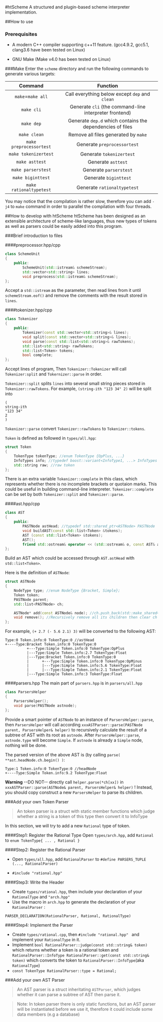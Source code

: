 #htScheme
A structured and plugin-based scheme interpreter implementation.

##How to use

### Prerequisites
 - A modern C++ compiler supporting c++11 feature.
 (gcc4.9.2, gcc5.1, clang3.6 have been tested on Linux)

 - GNU Make
 (Make v4.0 has been tested on Linux)


###Make
Enter the `scheme` directory and  run the following commands to generate various targets:

|		**Command**		|		**Function**		                                |
|:---------------------:|:---------------------------------------------------------:|
|`make`=`make all`      |Call everything below except `dep` and `clean`             |
|`make cli`             |Generate `cli` (the command-line interpreter frontend)     |
|`make dep`             |Generate `dep.d` which contains the dependencies of files  | 
|`make clean`			|Remove all files generated by `make`	                    |
|`make preprocessortest`|Generate `preprocessortest`				                |
|`make tokenizertest`	|Generate `tokenizertest`					                |
|`make asttest`			|Generate `asttest`							                |
|`make parserstest`		|Generate `parserstest`						                |
|`make biginttest`		|Generate `biginttest`						                |
|`make rationaltypetest`|Generate `rationaltypetest`                                |

You may notice that the compilation is rather slow, therefore you can add `-j4` to `make` command in order to parallel the compilation with four threads.

##How to develop with htScheme
htScheme has been designed as an extensible architecture of scheme-like languages, thus new types of tokens as well as parsers could be easily added into this program.

###Brief introduction to files

####preprocessor.hpp/cpp
```cpp
class SchemeUnit
{
    public:
        SchemeUnit(std::istream& schemeStream);
        std::vector<std::string> lines;
        void preprocess(std::istream& schemeStream);
};
```
Accept a `std::istream` as the parameter, then read lines from it until `schemeStream.eof()` and remove the comments with the result stored in `lines`.

####tokenizer.hpp/cpp
```cpp
class Tokenizer
{
    public:
        Tokenizer(const std::vector<std::string>& lines);
        void split(const std::vector<std::string>& lines);
        void parse(const std::list<std::string>& rawTokens);
        std::list<std::string> rawTokens;
        std::list<Token> tokens;
        bool complete;
};
```
Accept lines of program, Then `Tokenizer::Tokenizer` will call `Tokenizer:split` and `Tokernizer::parse` in order.

`Tokenizer::split` splits `lines` into several small string pieces stored in `Tokenizer::rawTokens`. 
For example, `(string-ith "123 34" 2)` will be split into 
```
(
string-ith
"123 34"
2
)
```

`Tokenizer::parse` convert `Tokenizer::rawTokens` to `Tokenizer::tokens`.

`Token` is defined as followed in `types/all.hpp`:
```cpp
struct Token
{
    TokenType tokenType; //enum TokenType {OpPlus, ...}
    InfoTypes info; //typedef boost::variant<InfoType1, ...> InfoTypes
    std::string raw; //raw token
};
```

There is an extra variable `Tokenizer::complete` in this class, which represents whether there is no incomplete brackets or quotaion marks. This could be useful in building command-line interpreter.
`Tokenizer::complete` can be set by both `Tokenizer::split` and `Tokenizer::parse`.

####ast.hpp/cpp
```cpp
class AST
{
    public:
        PASTNode astHead; //typedef std::shared_ptr<ASTNode> PASTNode
        void buildAST(const std::list<Token> &tokens);
        AST (const std::list<Token> &tokens);
        AST();
        friend std::ostream& operator << (std::ostream& o, const AST& ast);
};
```
Build an AST which could be accessed through `AST.astHead` with `std::list<Token>`.

Here is the definition of `ASTNode`:
```cpp
struct ASTNode
{
    NodeType type; //enum NodeType {Bracket, Simple};
    Token token;
    PASTNode parent;
    std::list<PASTNode> ch;

    ASTNode* add(const ASTNode& node); //ch.push_back(std::make_shared<ASTNode>(ASTNode(node))
    void remove(); //Recursively remove all its children then clear ch 
};
```

For example, `(+ 2.7 (- 5.6 2.1) 3)` will be converted to the following AST:
```
Type:0 Token.info:0 TokenType:0 //astHead
+----Type:Bracket Token.info:0 TokenType:0
          +---Type:Simple Token.info:0 TokenType:OpPlus
          |---Type:Simple Token.info:2.7 TokenType:Float
          |---Type:Bracket Token.info:0 TokenType:0
          |      +---Type:Simple Token.info:0 TokenType:OpMinus
          |      |---Type:Simple Token.info:5.6 TokenType:Float
          |      |---Type:Simple Token.info:2.1 TokenType:Float
          |---Type:Simple Token.info:3 TokenType:Float
```

####parsers.hpp
The main part of `parsers.hpp` is in `parsers/all.hpp`

```cpp
class ParsersHelper
{
    ParsersHelper();
    void parse(PASTNode astnode);
};
```
Provide a smart pointer of `ASTNode` to an instance of `ParsersHelper::parse`, then `ParsersHelper` will call according `xxxASTParser::parse(PASTNode parent, ParsersHelper& helper)` to recursively calculate the result of a subtree of AST with its root as `astnode`. 
After `ParsersHelper::parse`, `astnode.type` will become `Simple`. 
If `astnode` is already a `Simple` node, nothing will be done.

The parsed version of the above AST is (by calling `parse( **ast.headNode.ch.begin() )`:
```
Type:1 Token.info:0 TokenType:0 //headNode
+----Type:Simple Token.info:9.2 TokenType:Float
```

**Warning** --DO NOT-- directly call `helper.parse(*ch[xx])` in `xxxASTParser::parse(ASTNode& parent, ParsersHelper& helper)` ! Instead, you should copy construct a new `ParsersHelper` to parse its children.



###Add your own Token Parser

 > An token parser is a struct with static member functions which judge whether a string is a token of this type then convert it to InfoType

In this section, we will try to add a new `Rational` type of token.

####Step1: Register the Rational Type
Open `types/arch.hpp`, add `Rational` to `enum TokenType{ ... , Rational }`

####Step2: Register the Rational Parser
 - Open `types/all.hpp`, add `RationalParser` to `#define PARSERS_TUPLE (..., RationalParser)`

 - `#include "rational.hpp"`

####Step3: Write the Header
 - Create `types/rational.hpp`, then include your declaration of your `RationalType` and `"arch.hpp"`
 - Use the macro in `arch.hpp` to generate the declaration of your `RationalParser` : 
 ```
 PARSER_DECLARATION(RationalParser, Rational, RationalType)
 ```

####Step4: Implement the Parser
 - Create `types/rational.cpp`, then `#include "rational.hpp" ` and implement your `RationalType` in it.
 - Implement `bool RationalParser::judge(const std::string& token)` which returns whether a token is a rational token 
 and
 `RationalParser::InfoType RationalParser::get(const std::string& token)` which converts the token to `RationalParser::InfoType`(aka `RationalType`)
 - `const TokenType RationalParser::type = Rational;`

###Add your own AST Parser

 > An AST parser is a struct inheritating `ASTParser`, which judges whether it can parse a subtree of AST then parse it.

 > Note: In token parser there is only static functions, but an AST parser will be instantiated before we use it, therefore
 > it could include some data members (e.g a database)



